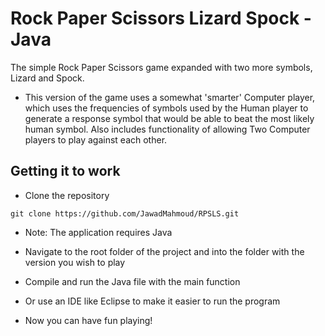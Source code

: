 # Rock Paper Scissors Lizard Spock - Java

The simple Rock Paper Scissors game expanded with two more symbols, Lizard and Spock.

- This version of the game uses a somewhat 'smarter' Computer player, which uses the frequencies of symbols used by the Human player to generate a response symbol that would be able to 
beat the most likely human symbol. Also includes functionality of allowing Two Computer players to play against each other.

## Getting it to work

- Clone the repository

```shell
git clone https://github.com/JawadMahmoud/RPSLS.git
```

- Note: The application requires Java

- Navigate to the root folder of the project and into the folder with the version you wish to play

- Compile and run the Java file with the main function

- Or use an IDE like Eclipse to make it easier to run the program

- Now you can have fun playing!